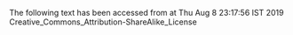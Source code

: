 The following text has been accessed from at Thu Aug 8 23:17:56 IST 2019
Creative_Commons_Attribution-ShareAlike_License
